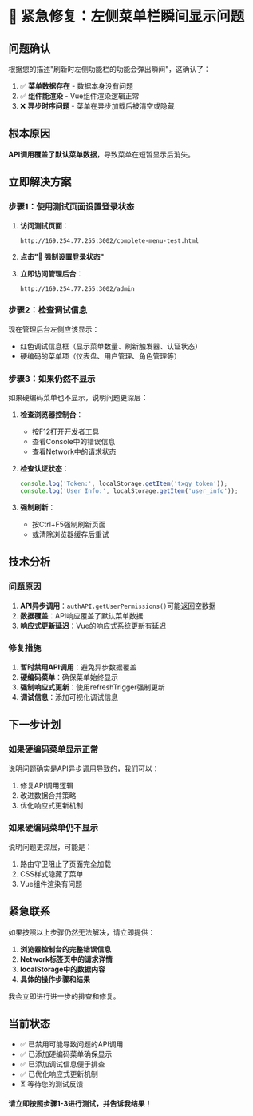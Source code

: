 # 🚨 紧急修复：左侧菜单栏瞬间显示问题

## 问题确认

根据您的描述"刷新时左侧功能栏的功能会弹出瞬间"，这确认了：

1. ✅ **菜单数据存在** - 数据本身没有问题
2. ✅ **组件能渲染** - Vue组件渲染逻辑正常
3. ❌ **异步时序问题** - 菜单在异步加载后被清空或隐藏

## 根本原因

**API调用覆盖了默认菜单数据**，导致菜单在短暂显示后消失。

## 立即解决方案

### 步骤1：使用测试页面设置登录状态

1. **访问测试页面**：
   ```
   http://169.254.77.255:3002/complete-menu-test.html
   ```

2. **点击"🔑 强制设置登录状态"**

3. **立即访问管理后台**：
   ```
   http://169.254.77.255:3002/admin
   ```

### 步骤2：检查调试信息

现在管理后台左侧应该显示：
- 红色调试信息框（显示菜单数量、刷新触发器、认证状态）
- 硬编码的菜单项（仪表盘、用户管理、角色管理等）

### 步骤3：如果仍然不显示

如果硬编码菜单也不显示，说明问题更深层：

1. **检查浏览器控制台**：
   - 按F12打开开发者工具
   - 查看Console中的错误信息
   - 查看Network中的请求状态

2. **检查认证状态**：
   ```javascript
   console.log('Token:', localStorage.getItem('txgy_token'));
   console.log('User Info:', localStorage.getItem('user_info'));
   ```

3. **强制刷新**：
   - 按Ctrl+F5强制刷新页面
   - 或清除浏览器缓存后重试

## 技术分析

### 问题原因
1. **API异步调用**：`authAPI.getUserPermissions()`可能返回空数据
2. **数据覆盖**：API响应覆盖了默认菜单数据
3. **响应式更新延迟**：Vue的响应式系统更新有延迟

### 修复措施
1. **暂时禁用API调用**：避免异步数据覆盖
2. **硬编码菜单**：确保菜单始终显示
3. **强制响应式更新**：使用refreshTrigger强制更新
4. **调试信息**：添加可视化调试信息

## 下一步计划

### 如果硬编码菜单显示正常
说明问题确实是API异步调用导致的，我们可以：
1. 修复API调用逻辑
2. 改进数据合并策略
3. 优化响应式更新机制

### 如果硬编码菜单仍不显示
说明问题更深层，可能是：
1. 路由守卫阻止了页面完全加载
2. CSS样式隐藏了菜单
3. Vue组件渲染有问题

## 紧急联系

如果按照以上步骤仍然无法解决，请立即提供：

1. **浏览器控制台的完整错误信息**
2. **Network标签页中的请求详情**
3. **localStorage中的数据内容**
4. **具体的操作步骤和结果**

我会立即进行进一步的排查和修复。

## 当前状态

- ✅ 已禁用可能导致问题的API调用
- ✅ 已添加硬编码菜单确保显示
- ✅ 已添加调试信息便于排查
- ✅ 已优化响应式更新机制
- ⏳ 等待您的测试反馈

**请立即按照步骤1-3进行测试，并告诉我结果！**
